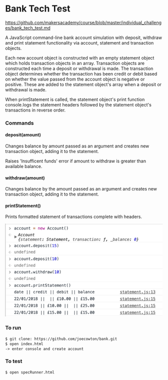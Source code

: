 # Bank Tech Test

https://github.com/makersacademy/course/blob/master/individual_challenges/bank_tech_test.md

A JavaScript command-line bank account simulation with deposit, withdraw and print statement functionality via account, statement and transaction objects.

Each new account object is constructed with an empty statement object which holds transaction objects in an array. Transaction objects are constructed each time a deposit or withdrawal is made. The transaction object determines whether the transaction has been credit or debit based on whether the value passed from the account object is negative or positive. These are added to the statement object's array when a deposit or withdrawal is made.

When printStatement is called, the statement object's print function console.logs the statement headers followed by the statement object's transactions in reverse order.  

### Commands

#### deposit(amount)

Changes balance by amount passed as an argument and creates new transaction object, adding it to the statement.

Raises 'Insufficent funds' error if amount to withdraw is greater than available balance.

#### withdraw(amount)

Changes balance by the amount passed as an argument and creates new transaction object, adding it to the statement.

#### printStatement()

Prints formatted statement of transactions complete with headers.

![App](/img/img.png)

### To run
```
$ git clone: https://github.com/joecowton/bank.git
$ open index.html
-> enter console and create account
```

### To test
```
$ open specRunner.html
```

